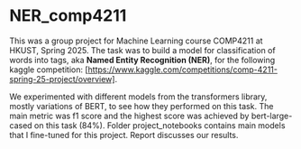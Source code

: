 # NER_comp4211

This was a group project for Machine Learning course COMP4211 at HKUST, Spring 2025. The task was to build a model for classification of words into tags, aka **Named Entity Recognition (NER)**, for the following kaggle competition: [https://www.kaggle.com/competitions/comp-4211-spring-25-project/overview]. 

We experimented with different models from the transformers library, mostly variations of BERT, to see how they performed on this task. The main metric was f1 score and the highest score was achieved by bert-large-cased on this task (84%). Folder project_notebooks contains main models that I fine-tuned for this project. Report discusses our results.
